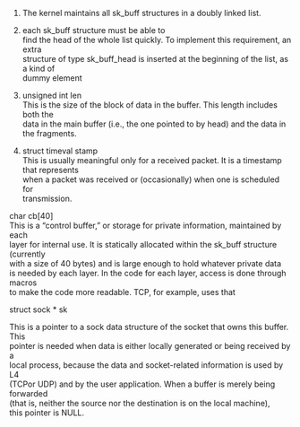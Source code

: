 1. The kernel maintains all sk_buff structures in a doubly linked list.
2. each sk_buff structure must be able to  
    find the head of the whole list quickly. To implement this requirement, an extra  
    structure of type sk_buff_head is inserted at the beginning of the list, as a kind of  
    dummy element  
    
3. unsigned int len  
    This is the size of the block of data in the buffer. This length includes both the  
    data in the main buffer (i.e., the one pointed to by head) and the data in the fragments.  
    
4. struct timeval stamp  
    This is usually meaningful only for a received packet. It is a timestamp that represents  
    when a packet was received or (occasionally) when one is scheduled for  
    transmission.  
    

char cb[40]  
This is a “control buffer,” or storage for private information, maintained by each  
layer for internal use. It is statically allocated within the sk_buff structure (currently  
with a size of 40 bytes) and is large enough to hold whatever private data  
is needed by each layer. In the code for each layer, access is done through macros  
to make the code more readable. TCP, for example, uses that  

  

struct sock * sk

This is a pointer to a sock data structure of the socket that owns this buffer. This  
pointer is needed when data is either locally generated or being received by a  
local process, because the data and socket-related information is used by L4  
(TCPor UDP) and by the user application. When a buffer is merely being forwarded  
(that is, neither the source nor the destination is on the local machine),  
this pointer is NULL.